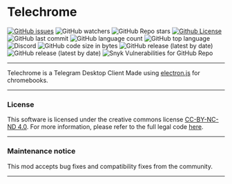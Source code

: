 # Telechrome
[![GitHub issues](https://img.shields.io/github/issues/Psycho649/Telechrome)](https://github.com/Psycho649/Telechrome/issues)
![GitHub watchers](https://img.shields.io/github/watchers/Psycho649/Telechrome?style=social)
![GitHub Repo stars](https://img.shields.io/github/stars/Psycho649/Telechrome?style=social)
[![Github License](https://img.shields.io/badge/license-CC--BY--NC--ND--4.0-lightgrey)](https://creativecommons.org/licenses/by-nc-nd/4.0/)
![GitHub last commit](https://img.shields.io/github/last-commit/Psycho649/Telechrome)
![GitHub language count](https://img.shields.io/github/languages/count/Psycho649/Telechrome)
![GitHub top language](https://img.shields.io/github/languages/top/Psycho649/Telechrome)
![Discord](https://img.shields.io/discord/973870573212028928)
![GitHub code size in bytes](https://img.shields.io/github/languages/code-size/Psycho649/Telechrome)
![GitHub release (latest by date)](https://img.shields.io/github/downloads/Psycho649/Telechrome/latest/total)
![GitHub release (latest by date)](https://img.shields.io/github/v/release/Psycho649/Telechrome)
![Snyk Vulnerabilities for GitHub Repo](https://img.shields.io/snyk/vulnerabilities/github/Psycho649/Telechrome) 

---

Telechrome is a Telegram Desktop Client Made using [electron.js](electronjs.org) for chromebooks.

---

### License
This software is licensed under the creative commons license [CC-BY-NC-ND 4.0](https://creativecommons.org/licenses/by-nc-nd/4.0/). For more information, please refer to the full legal code [here](https://github.com/Psycho649/Telechrome/blob/master/License.md).

---

### Maintenance notice
This mod accepts bug fixes and compatibility fixes from the community.

---